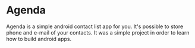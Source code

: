 # Agenda
Agenda is a simple android contact list app for you. It's possible to store phone and e-mail of your contacts. It was a simple project in order to learn how to build android apps.
